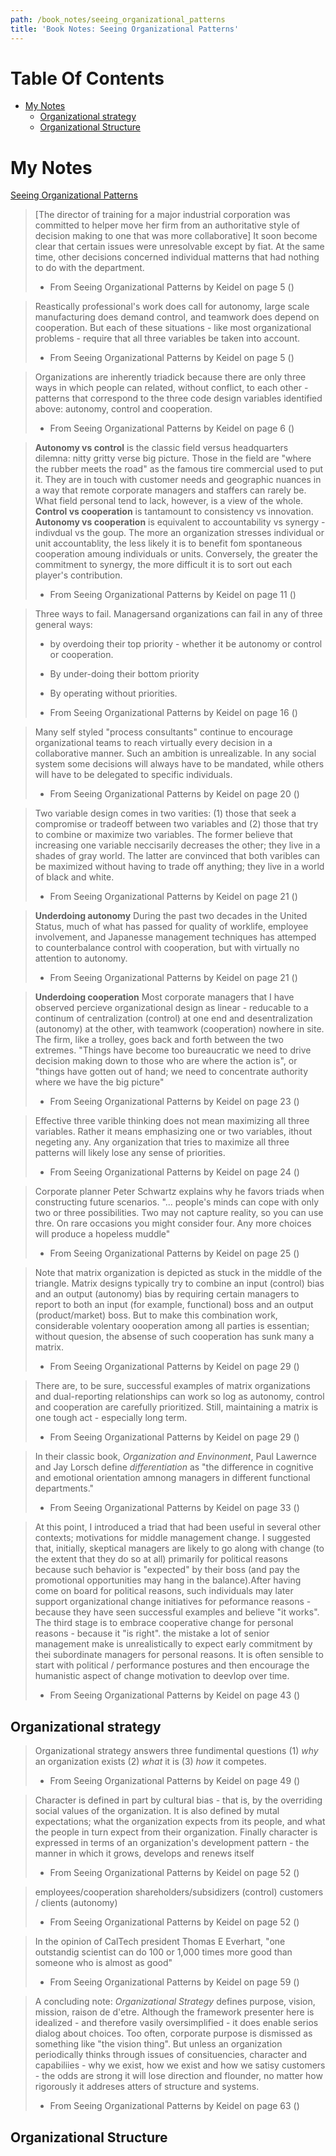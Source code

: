 ```yaml
---
path: /book_notes/seeing_organizational_patterns
title: 'Book Notes: Seeing Organizational Patterns'
---
```

# Table Of Contents

<!-- toc -->

- [My Notes](#my-notes)
  * [Organizational strategy](#organizational-strategy)
  * [Organizational Structure](#organizational-structure)

<!-- tocstop -->

# My Notes

[Seeing Organizational Patterns](https://www.amazon.com/Seeing-Organizational-Patterns-Robert-Keidel-dp-1881052656/dp/1881052656/ref=mt_other?_encoding=UTF8&me=&qid=1631037159)


> [The director of training for a major industrial corporation was committed to helper move her firm from an authoritative style of decision making to one that was more collaborative] It soon become clear that certain issues were unresolvable except by fiat. At the same time, other decisions concerned individual matterns that had nothing to do with the department.
> 
> - From Seeing Organizational Patterns by Keidel on page 5 ()



> Reastically professional's work does call for autonomy, large scale manufacturing does demand control, and teamwork does depend on cooperation. But each of these situations - like most organizational problems - require that all three variables be taken into account.
> 
> - From Seeing Organizational Patterns by Keidel on page 5 ()


> Organizations are inherently triadick because there are only three ways in which people can related, without conflict, to each other - patterns that correspond to the three code design variables identified above: autonomy, control and cooperation.
> 
> - From Seeing Organizational Patterns by Keidel on page 6 ()


> **Autonomy vs control** is the classic field versus headquarters dilemna: nitty gritty verse big picture. Those in the field are "where the rubber meets the road" as the famous tire commercial used to put it. They are in touch with customer needs and geographic nuances in a way that remote corporate managers and staffers can rarely be. What field personal tend to lack, however, is a view of the whole.
> **Control vs cooperation** is tantamount to consistency vs innovation.
> **Autonomy vs cooperation** is equivalent to accountability vs synergy - indivdual vs the goup. The more an organization stresses individual or unit accountablity, the less likely it is to benefit fom spontaneous cooperation amoung individuals or units. Conversely, the greater the commitment to synergy, the more difficult it is to sort out each player's contribution.
> 
> - From Seeing Organizational Patterns by Keidel on page 11 ()


> Three ways to fail. Managersand organizations can fail in any of three general ways:
>   
> * by overdoing their top priority - whether it be autonomy or control or cooperation.
>   
> * By under-doing their bottom priority
>   
> * By operating without priorities.
> 
> - From Seeing Organizational Patterns by Keidel on page 16 ()


> Many self styled "process consultants" continue to encourage organizational teams to reach virtually every decision in a collaborative manner. Such an ambition is unrealizable. In any social system some decisions will always have to be mandated, while others will have to be delegated to specific individuals.
> 
> - From Seeing Organizational Patterns by Keidel on page 20 ()


> Two variable design comes in two varities: (1) those that seek a compromise or tradeoff between two variables and (2) those that try to combine or maximize two variables. The former believe that increasing one variable neccisarily decreases the other; they live in a shades of gray world.
> The latter are convinced that both varibles can be maximized without having to trade off anything; they live in a world of black and white.
> 
> - From Seeing Organizational Patterns by Keidel on page 21 ()


> **Underdoing autonomy** During the past two decades in the United Status, much of what has passed for quality of worklife, employee involvement, and Japanesse management techniques has attemped to counterbalance control with cooperation, but with virtually no attention to autonomy.
> 
> - From Seeing Organizational Patterns by Keidel on page 21 ()


> **Underdoing cooperation**
> Most corporate managers that I have observed percieve organizational design as linear - reducable to a continum of centralization (control) at one end and desentralization (autonomy) at the other, with teamwork (cooperation) nowhere in site. The firm, like a trolley, goes back and forth between the two extremes. "Things have become too bureaucratic we need to drive decision making down to those who are where the action is", or "things have gotten out of hand; we need to concentrate authority where we have the big picture"
> 
> - From Seeing Organizational Patterns by Keidel on page 23 ()


> Effective three varible thinking does not mean maximizing all three variables. Rather it means emphasizing one or two variables, ithout negeting any. Any organization that tries to maximize all three patterns will likely lose any sense of priorities.
> 
> - From Seeing Organizational Patterns by Keidel on page 24 ()


> Corporate planner Peter Schwartz explains why he favors triads when constructing future scenarios. "... people's minds can cope with only two or three possibilities. Two may not capture reality, so you can use thre. On rare occasions you might consider four. Any more choices will produce a hopeless muddle"
> 
> - From Seeing Organizational Patterns by Keidel on page 25 ()


> Note that matrix organization is depicted as stuck in the middle of the triangle. Matrix designs typically try to combine an input (control) bias and an output (autonomy) bias by requiring certain managers to report to both an input (for example, functional) boss and an output (product/market) boss. But to make this combination work, considerable volentary oooperation among all parties is essentian; without quesion, the absense of such cooperation has sunk many a matrix.
> 
> - From Seeing Organizational Patterns by Keidel on page 29 ()


> There are, to be sure, successful examples of matrix organizations and dual-reporting relationships can work so log as autonomy, control and cooperation are carefully prioritized. Still, maintaining a matrix is one tough act - especially long term.
> 
> - From Seeing Organizational Patterns by Keidel on page 29 ()


> In their classic book, _Organization and Envinonment_, Paul Lawernce and Jay Lorsch define _differentiation_ as "the difference in cognitive and emotional orientation amnong managers in different functional departments."
> 
> - From Seeing Organizational Patterns by Keidel on page 33 ()


> At this point, I introduced a triad that had been useful in several other contexts; motivations for middle management change. I suggested that, initially, skeptical managers are likely to go along with change (to the extent that they do so at all) primarily for political reasons  because such behavior is "expected" by their boss (and pay the promotional opportunities may hang in the balance).After having come on board for political reasons, such individuals may later support organizational change initiatives for peformance reasons - because they have seen successful examples  and believe "it works". The third stage is to embrace cooperative change for personal reasons - because it "is right". the mistake a lot of senior management make is unrealistically to expect early commitment by thei subordinate managers for personal reasons. It is often sensible to start with political / performance postures and then encourage the humanistic aspect of change motivation to deevlop over time.
> 
> - From Seeing Organizational Patterns by Keidel on page 43 ()

 ## Organizational strategy


> Organizational strategy answers three fundimental questions (1) _why_ an organization exists (2) _what_ it is (3) _how_ it competes.
> 
> - From Seeing Organizational Patterns by Keidel on page 49 ()


> Character is defined in part by cultural bias - that is, by the overriding social values of the organization. It is also defined by mutal expectations; what the organization expects from its people, and what the people in turn expect from their organization. Finally character is expressed in terms of an organization's development pattern - the manner in which it grows, develops and renews itself
> 
> - From Seeing Organizational Patterns by Keidel on page 52 ()


> employees/cooperation
> shareholders/subsidizers (control)
> customers / clients (autonomy)
> 
> - From Seeing Organizational Patterns by Keidel on page 52 ()


> In the opinion of CalTech president Thomas E Everhart, "one outstandig scientist can do 100 or 1,000 times more good than someone who is almost as good"
> 
> - From Seeing Organizational Patterns by Keidel on page 59 ()


> A concluding note: _Organizational Strategy_ defines purpose, vision, mission, raison de d'etre. Although the framework presenter here is idealized - and therefore vasily oversimplified - it does enable serios dialog about choices. Too often, corporate purpose is dismissed as something like "the vision thing". But unless an organization periodically thinks through issues of consituencies, character and capabiliies - why we exist, how we exist and how we satisy customers - the odds are strong it will lose direction and flounder, no matter how rigorously it addreses atters of structure and systems.
> 
> - From Seeing Organizational Patterns by Keidel on page 63 ()

## Organizational Structure

